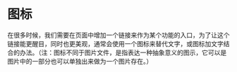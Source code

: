 # 图标

在很多时候，我们需要在页面中增加一个链接来作为某个功能的入口，为了让这个链接能更醒目，同时也更美观，通常会使用一个图标来替代文字，或图标加文字结合的办法。（注：图标不同于图片文件，是指表达一种抽象意义的图示，它可以是图片中的一部分也可以单独出来做为一个图片存在。）


